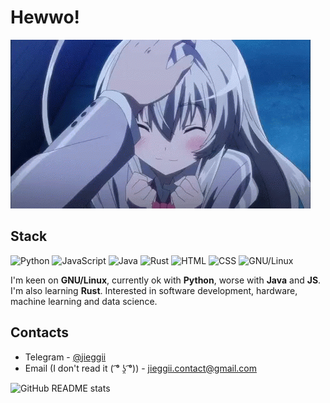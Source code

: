 # Hewwo!
![Cutie](https://github.com/jieggii/jieggii/blob/master/1.gif)

## Stack
![Python](https://img.shields.io/badge/-Python-%233572a5?logo=python&logoColor=white) ![JavaScript](https://img.shields.io/badge/-JavaScript-f1e05a?logo=javascript) ![Java](https://img.shields.io/badge/-Java-b07219?logo=java) ![Rust](https://img.shields.io/badge/-Rust-dea584?logo=rust) ![HTML](https://img.shields.io/badge/-HTML-e34c26?logo=html5&logoColor=white) ![CSS](https://img.shields.io/badge/-CSS-563d7c?logo=css3&logoColor=white) ![GNU/Linux](https://img.shields.io/badge/-GNU%2FLinux-%231793D1?logo=linux)

I'm keen on **GNU/Linux**, currently ok with **Python**, worse with **Java** and **JS**. I'm also learning **Rust**.
Interested in software development, hardware, machine learning and data science.

## Contacts
* Telegram - [@jieggii](https://t.me/jieggii)
* Email (I don't read it ( ͡° ʖ̯ ͡°)) - [jieggii.contact@gmail.com](mailto:jieggii.contact@gmail.com)

![GitHub README stats](https://github-readme-stats.vercel.app/api?username=jieggii&show_icons=true)
